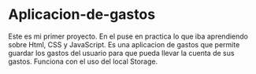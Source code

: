 # Aplicacion-de-gastos
 Este es mi primer proyecto. En el puse en practica lo que iba aprendiendo sobre Html, CSS y JavaScript.
 Es una aplicacion de gastos que permite guardar los gastos del usuario para que pueda llevar la cuenta de sus gastos.
 Funciona con el uso del local Storage.
